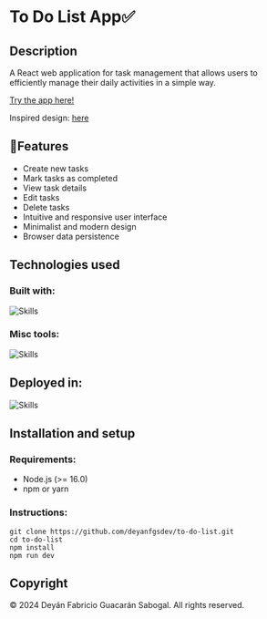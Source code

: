 # To Do List App✅

## Description

A React web application for task management that allows users to efficiently manage their daily activities in a simple way.

[Try the app here!](https://to-do-list-nu-nine-31.vercel.app/)

Inspired design: [here](https://www.figma.com/community/file/1112736756305740770)

## 🚀Features

- Create new tasks
- Mark tasks as completed
- View task details
- Edit tasks
- Delete tasks
- Intuitive and responsive user interface
- Minimalist and modern design
- Browser data persistence

## Technologies used

### Built with:

![Skills](https://skillicons.dev/icons?i=react,vite,js,html,sass)

### Misc tools:

![Skills](https://skillicons.dev/icons?i=figma)

## Deployed in:

![Skills](https://skillicons.dev/icons?i=vercel)

## Installation and setup

### Requirements:

- Node.js (>= 16.0)
- npm or yarn

### Instructions:

```
git clone https://github.com/deyanfgsdev/to-do-list.git
cd to-do-list
npm install
npm run dev
```

## Copyright

© 2024 Deyán Fabricio Guacarán Sabogal. All rights reserved.
